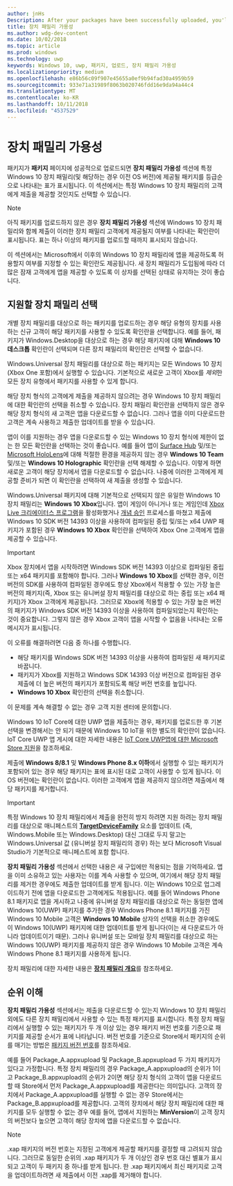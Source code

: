 ```yaml
---
author: jnHs
Description: After your packages have been successfully uploaded, you'll see a table that indicates which packages will be offered to specific Windows 10 device families (and earlier OS versions, if applicable), in ranked order.
title: 장치 패밀리 가용성
ms.author: wdg-dev-content
ms.date: 10/02/2018
ms.topic: article
ms.prod: windows
ms.technology: uwp
keywords: Windows 10, uwp, 패키지, 업로드, 장치 패밀리 가용성
ms.localizationpriority: medium
ms.openlocfilehash: e86b56c09f907e45655a0ef9b94fad30a4959b59
ms.sourcegitcommit: 933e71a31989f8063b020746fdd16e9da94a44c4
ms.translationtype: MT
ms.contentlocale: ko-KR
ms.lasthandoff: 10/11/2018
ms.locfileid: "4537529"
---
```

# <a name="device-family-availability"></a>장치 패밀리 가용성

패키지가 **패키지** 페이지에 성공적으로 업로드되면 **장치 패밀리 가용성** 섹션에 특정 Windows 10 장치 패밀리(및 해당하는 경우 이전 OS 버전)에 제공될 패키지를 등급순으로 나타내는 표가 표시됩니다. 이 섹션에서는 특정 Windows 10 장치 패밀리의 고객에게 제출을 제공할 것인지도 선택할 수 있습니다.

> [!NOTE]
> 아직 패키지를 업로드하지 않은 경우 **장치 패밀리 가용성** 섹션에 Windows 10 장치 패밀리와 함께 제출이 이러한 장치 패밀리 고객에게 제공될지 여부를 나타내는 확인란이 표시됩니다. 표는 하나 이상의 패키지를 업로드할 때까지 표시되지 않습니다.

이 섹션에서는 Microsoft에서 이후의 Windows 10 장치 패밀리에 앱을 제공하도록 허용할지 여부를 지정할 수 있는 확인란도 제공됩니다. 새 장치 패밀리가 도입됨에 따라 더 많은 잠재 고객에게 앱을 제공할 수 있도록 이 상자를 선택된 상태로 유지하는 것이 좋습니다.


## <a name="choosing-which-device-families-to-support"></a>지원할 장치 패밀리 선택

개별 장치 패밀리를 대상으로 하는 패키지를 업로드하는 경우 해당 유형의 장치를 사용하는 신규 고객이 해당 패키지를 사용할 수 있도록 확인란을 선택합니다. 예를 들어, 패키지가 Windows.Desktop을 대상으로 하는 경우 해당 패키지에 대해 **Windows 10 데스크톱** 확인란이 선택되며 다른 장치 패밀리의 확인란은 선택할 수 없습니다.

Windows.Universal 장치 패밀리를 대상으로 하는 패키지는 모든 Windows 10 장치(Xbox One 포함)에서 실행할 수 있습니다. 기본적으로 새로운 고객이 Xbox를 *제외*한 모든 장치 유형에서 패키지를 사용할 수 있게 합니다.

해당 장치 형식의 고객에게 제출을 제공하지 않으려는 경우 Windows 10 장치 패밀리에 대한 확인란의 선택을 취소할 수 있습니다. 장치 패밀리 확인란을 선택하지 않은 경우 해당 장치 형식의 새 고객은 앱을 다운로드할 수 없습니다. 그러나 앱을 이미 다운로드한 고객은 계속 사용하고 제출한 업데이트를 받을 수 있습니다.

앱이 이를 지원하는 경우 앱을 다운로드할 수 있는 Windows 10 장치 형식에 제한이 없는 한 모든 확인란을 선택하는 것이 좋습니다. 예를 들어 앱이 [Surface Hub](https://developer.microsoft.com/windows/surfacehub) 및/또는 [Microsoft HoloLens](https://developer.microsoft.com/windows/mixed-reality)에 대해 적절한 환경을 제공하지 않는 경우 **Windows 10 Team** 및/또는 **Windows 10 Holographic** 확인란을 선택 해제할 수 있습니다. 이렇게 하면 새로운 고객이 해당 장치에서 앱을 다운로드할 수 없습니다. 나중에 이러한 고객에게 제공할 준비가 되면 이 확인란을 선택하여 새 제출을 생성할 수 있습니다.

<span id="xbox" />

Windows.Universal 패키지에 대해 기본적으로 선택되지 않은 유일한 Windows 10 장치 패밀리는 **Windows 10 Xbox**입니다. 앱이 게임이 아니거나 또는 게임인데 [Xbox Live 크리에이터스 프로그램](../xbox-live/get-started-with-creators/get-started-with-xbox-live-creators.md)을 활성화했거나 [개념 승인](../gaming/concept-approval.md) 프로세스를 마쳤고 제출에 Windows 10 SDK 버전 14393 이상을 사용하여 컴파일된 중립 및/또는 x64 UWP 패키지가 포함된 경우 **Windows 10 Xbox** 확인란을 선택하여 Xbox One 고객에게 앱을 제공할 수 있습니다.

> [!IMPORTANT]
> Xbox 장치에서 앱을 시작하려면 Windows SDK 버전 14393 이상으로 컴파일된 중립 또는 x64 패키지를 포함해야 합니다. 그러나 **Windows 10 Xbox**를 선택한 경우, 이전 버전의 SDK를 사용하여 컴파일된 경우에도 항상 Xbox에서 적용할 수 있는 가장 높은 버전의 패키지(즉, Xbox 또는 유니버설 장치 패밀리를 대상으로 하는 중립 또는 x64 패키지)가 Xbox 고객에게 제공됩니다. 그러므로 Xbox에 적용할 수 있는 가장 높은 버전의 패키지가 Windows SDK 버전 14393 이상을 사용하여 컴파일되었는지 확인하는 것이 중요합니다. 그렇지 않은 경우 Xbox 고객이 앱을 시작할 수 없음을 나타내는 오류 메시지가 표시됩니다. 
> 
> 이 오류를 해결하려면 다음 중 하나를 수행합니다.
> - 해당 패키지를 Windows SDK 버전 14393 이상을 사용하여 컴파일된 새 패키지로 바꿉니다.
> - 패키지가 Xbox를 지원하고 Windows SDK 14393 이상 버전으로 컴파일된 경우 제출에 더 높은 버전의 패키지가 포함되도록 해당 버전 번호를 높입니다.
> - **Windows 10 Xbox** 확인란의 선택을 취소합니다.
>   
> 이 문제를 계속 해결할 수 없는 경우 고객 지원 센터에 문의합니다.

Windows 10 IoT Core에 대한 UWP 앱을 제출하는 경우, 패키지를 업로드한 후 기본 선택을 변경해서는 안 되기 때문에 Windows 10 IoT을 위한 별도의 확인란이 없습니다. IoT Core UWP 앱 게시에 대한 자세한 내용은 [IoT Core UWP앱에 대한 Microsoft Store 지원](https://docs.microsoft.com/windows/iot-core/commercialize-your-device/installingandservicing)을 참조하세요.

제출에 **Windows 8/8.1** 및 **Windows Phone 8.x 이하**에서 실행할 수 있는 패키지가 포함되어 있는 경우 해당 패키지는 표에 표시된 대로 고객이 사용할 수 있게 됩니다. 이 OS 버전에는 확인란이 없습니다. 이러한 고객에게 앱을 제공하지 않으려면 제출에서 해당 패키지를 제거합니다.

> [!IMPORTANT]
> 특정 Windows 10 장치 패밀리에서 제출을 완전히 방지 하려면 지원 하려는 장치 패밀리를 대상으로 매니페스트의 [**TargetDeviceFamily**](https://docs.microsoft.com/uwp/schemas/appxpackage/uapmanifestschema/element-targetdevicefamily) 요소를 업데이트 (즉, Windows.Mobile 또는 Windows.Desktop) 대신 그대로 두지 말고는 Windows.Universal 값 (유니버설 장치 패밀리의 경우) 하는 보다 Microsoft Visual Studio가 기본적으로 매니페스트에 포함 합니다.

**장치 패밀리 가용성** 섹션에서 선택한 내용은 새 구입에만 적용되는 점을 기억하세요. 앱을 이미 소유하고 있는 사용자는 이를 계속 사용할 수 있으며, 여기에서 해당 장치 패밀리를 제거한 경우에도 제출한 업데이트를 받게 됩니다. 이는 Windows 10으로 업그레이드하기 전에 앱을 다운로드한 고객에게도 적용됩니다. 예를 들어 Windows Phone 8.1 패키지로 앱을 게시하고 나중에 유니버설 장치 패밀리를 대상으로 하는 동일한 앱에 Windows 10(UWP) 패키지를 추가한 경우 Windows Phone 8.1 패키지를 가진 Windows 10 Mobile 고객은 **Windows 10 Mobile** 상자의 선택을 취소한 경우에도 이 Windows 10(UWP) 패키지에 대한 업데이트를 받게 됩니다(이는 새 다운로드가 아니라 업데이트이기 때문). 그러나 유니버설 또는 모바일 장치 패밀리를 대상으로 하는 Windows 10(UWP) 패키지를 제공하지 않은 경우 Windows 10 Mobile 고객은 계속 Windows Phone 8.1 패키지를 사용하게 됩니다.

장치 패밀리에 대한 자세한 내용은 [**장치 패밀리 개요**](https://docs.microsoft.com/uwp/extension-sdks/device-families-overview)를 참조하세요.

## <a name="understanding-ranking"></a>순위 이해

**장치 패밀리 가용성** 섹션에서는 제출을 다운로드할 수 있는지 Windows 10 장치 패밀리 외에도 다른 장치 패밀리에서 사용할 수 있는 특정 패키지를 표시합니다. 특정 장치 패밀리에서 실행할 수 있는 패키지가 두 개 이상 있는 경우 패키지 버전 번호를 기준으로 패키지를 제공할 순서가 표에 나타납니다. 버전 번호를 기준으로 Store에서 패키지의 순위를 매기는 방법은 [패키지 버전 번호](package-version-numbering.md)를 참조하세요. 

예를 들어 Package_A.appxupload 및 Package_B.appxupload 두 가지 패키지가 있다고 가정합니다. 특정 장치 패밀리의 경우 Package_A.appxupload의 순위가 1이고 Package_B.appxupload의 순위가 2이면 해당 장치 형식의 고객이 앱을 다운로드할 때 Store에서 먼저 Package_A.appxupload를 제공한다는 의미입니다. 고객의 장치에서 Package_A.appxupload를 실행할 수 없는 경우 Store에서는 Package_B.appxupload를 제공합니다. 고객의 장치에서 해당 장치 패밀리에 대한 패키지를 모두 실행할 수 없는 경우 예를 들어, 앱에서 지원하는 **MinVersion**이 고객 장치의 버전보다 높으면 고객이 해당 장치에 앱을 다운로드할 수 없습니다.

> [!NOTE]
> .xap 패키지의 버전 번호는 지정된 고객에게 제공할 패키지를 결정할 때 고려되지 않습니다. 그러므로 동일한 순위의 .xap 패키지가 두 개 이상인 경우 번호 대신 별표가 표시되고 고객이 두 패키지 중 하나를 받게 됩니다. 한 .xap 패키지에서 최신 패키지로 고객을 업데이트하려면 새 제출에서 이전 .xap를 제거해야 합니다.

